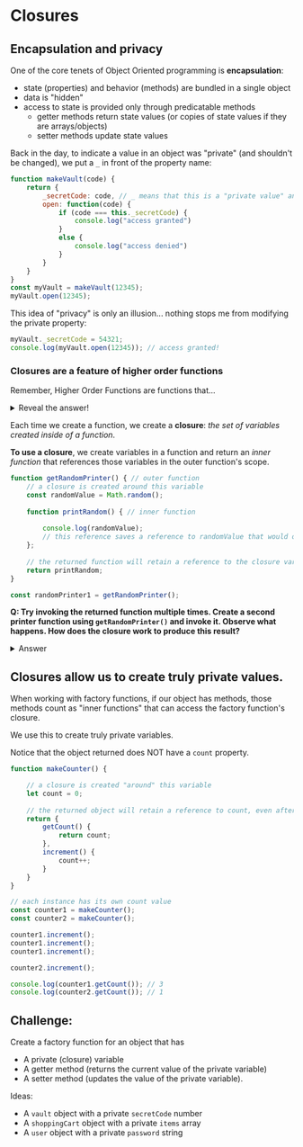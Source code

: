 # Closures

## Encapsulation and privacy
One of the core tenets of Object Oriented programming is **encapsulation**:

- state (properties) and behavior (methods) are bundled in a single object
- data is "hidden"
- access to state is provided only through predicatable methods
    - getter methods return state values (or copies of state values if they are arrays/objects)
    - setter methods update state values


Back in the day, to indicate a value in an object was "private" (and shouldn't be changed), we put a `_` in front of the property name:
```js
function makeVault(code) {
    return {
        _secretCode: code, // _ means that this is a "private value" and shouldn't be changeds
        open: function(code) {
            if (code === this._secretCode) {
                console.log("access granted")
            }
            else {
                console.log("access denied")
            }
        }
    }
}
const myVault = makeVault(12345);
myVault.open(12345);
```

This idea of "privacy" is only an illusion... nothing stops me from modifying the private property:

```js
myVault._secretCode = 54321;
console.log(myVault.open(12345)); // access granted!
```

### Closures are a feature of higher order functions 

Remember, Higher Order Functions are functions that...

<details><summary>Reveal the answer!</summary>

- Accept functions as arguments
- Return functions

</details>

Each time we create a function, we create a **closure**: *the set of variables created inside of a function*.

**To use a closure**, we create variables in a function and return an _inner function_ that references those variables in the outer function's scope.

```js
function getRandomPrinter() { // outer function
    // a closure is created around this variable
    const randomValue = Math.random();
    
    function printRandom() { // inner function
        
        console.log(randomValue);
        // this reference saves a reference to randomValue that would otherwise be lost when the function finishes
    };
    
    // the returned function will retain a reference to the closure variables
    return printRandom;
}

const randomPrinter1 = getRandomPrinter();
```

**Q: Try invoking the returned function multiple times. Create a second printer function using `getRandomPrinter()` and invoke it. Observe what happens. How does the closure work to produce this result?** 

<details><summary>Answer</summary>

Once a printer function is returned from `getRandomPrinter()`, the returned function will hold onto the random value generated by `getRandomPrinter()`. That random value will NOT change throughout the lifetime of that returned function.

Each printer function returned from `getRandomPrinter` will have its own unique random value.

</details>

## Closures allow us to create truly private values.

When working with factory functions, if our object has methods, those methods count as "inner functions" that can access the factory function's closure.

We use this to create truly private variables.

Notice that the object returned does NOT have a `count` property.

```js
function makeCounter() {

    // a closure is created "around" this variable
    let count = 0;
    
    // the returned object will retain a reference to count, even after it is returned from the function.
    return {
        getCount() {
            return count;
        },
        increment() {
            count++;
        }
    }
}

// each instance has its own count value
const counter1 = makeCounter();
const counter2 = makeCounter();

counter1.increment();
counter1.increment();
counter1.increment();

counter2.increment();

console.log(counter1.getCount()); // 3
console.log(counter2.getCount()); // 1
```

## Challenge: 

Create a factory function for an object that has 
- A private (closure) variable
- A getter method (returns the current value of the private variable)
- A setter method (updates the value of the private variable). 

Ideas:
* A `vault` object with a private `secretCode` number
* A `shoppingCart` object with a private `items` array 
* A `user` object with a private `password` string